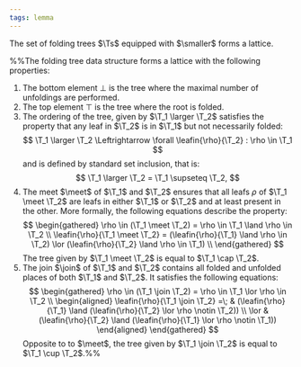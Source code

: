 ```yaml
---
tags: lemma
---
```


The set of folding trees $\Ts$ equipped with $\smaller$ forms a lattice.

%%The folding tree data structure forms a lattice with the following properties:

1. The bottom element $\bot$ is the tree where the maximal number of unfoldings are performed.
2. The top element $\top$ is the tree where the root is folded.
3. The ordering of the tree, given by $\T_1 \larger \T_2$ satisfies the property that any leaf in $\T_2$ is in $\T_1$ but not necessarily folded:
    $$
    \T_1 \larger \T_2 \Leftrightarrow \forall \leafin{\rho}{\T_2} : \rho \in \T_1
    $$
    and is defined by standard set inclusion, that is:
    $$
    \T_1 \larger \T_2 = \T_1 \supseteq \T_2,
    $$
4. The meet $\meet$ of $\T_1$ and $\T_2$ ensures that all leafs $\rho$ of $\T_1 \meet \T_2$ are leafs in either $\T_1$ or $\T_2$ and at least present in the other. More formally, the following equations describe the property:
    $$
    \begin{gathered}
    \rho \in (\T_1 \meet \T_2) = \rho \in \T_1 \land \rho \in \T_2 \\
    \leafin{\rho}{\T_1 \meet \T_2} = (\leafin{\rho}{\T_1} \land \rho \in \T_2) \lor (\leafin{\rho}{\T_2} \land \rho \in \T_1) \\
    \end{gathered}
    $$
    The tree given by $\T_1 \meet \T_2$ is equal to $\T_1 \cap \T_2$.
5. The join $\join$ of $\T_1$ and $\T_2$ contains all folded and unfolded places of both $\T_1$ and $\T_2$. It satisfies the following equations:
    $$
    \begin{gathered}
    \rho \in (\T_1 \join \T_2) = \rho \in \T_1 \lor \rho \in \T_2 \\
    \begin{aligned}
    \leafin{\rho}{\T_1 \join \T_2} =\;
        & (\leafin{\rho}{\T_1} \land (\leafin{\rho}{\T_2} \lor \rho \notin \T_2)) \\ \lor
        & (\leafin{\rho}{\T_2} \land (\leafin{\rho}{\T_1} \lor \rho \notin \T_1))
    \end{aligned}
    \end{gathered}
    $$
    Opposite to to $\meet$, the tree given by $\T_1 \join \T_2$ is equal to $\T_1 \cup \T_2$.%%
